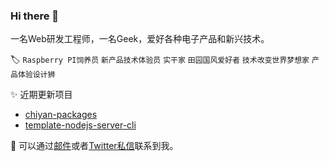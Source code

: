 ### Hi there 👋

一名Web研发工程师，一名Geek，爱好各种电子产品和新兴技术。

🏷️ `Raspberry PI饲养员` `新产品技术体验员` `实干家` `田园国风爱好者` `技术改变世界梦想家` `产品体验设计狮`


✨ 近期更新项目

- [chiyan-packages](https://github.com/GGICE/chiyan-packages)
- [template-nodejs-server-cli](https://github.com/GGICE/template-nodejs-server-cli)

📮 可以通过[邮件](i@ie.gs)或者[Twitter私信](https://twitter.com/iGGICE)联系到我。
